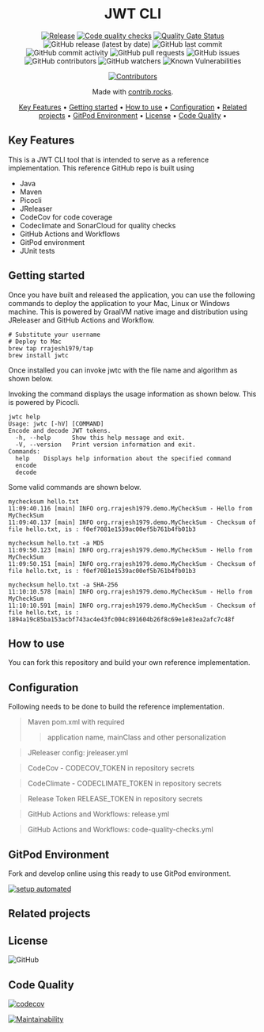 <!-- markdownlint-configure-file {
  "MD013": {
    "code_blocks": false,
    "tables": false
  },
  "MD033": false,
  "MD041": false
} -->

<div align="center">

# JWT CLI

[![Release](https://github.com/rrajesh1979/ref-java-jwt/actions/workflows/release.yml/badge.svg)](https://github.com/rrajesh1979/ref-java-jwt/actions/workflows/release.yml)
[![Code quality checks](https://github.com/rrajesh1979/ref-java-jwt/actions/workflows/code-quality-checks.yml/badge.svg?branch=master)](https://github.com/rrajesh1979/ref-java-jwt/actions/workflows/code-quality-checks.yml) 
[![Quality Gate Status](https://sonarcloud.io/api/project_badges/measure?project=rrajesh1979_ref-java-jwt&metric=alert_status)](https://sonarcloud.io/summary/new_code?id=rrajesh1979_ref-java-jwt)
![GitHub release (latest by date)](https://img.shields.io/github/v/release/rrajesh1979/ref-java-jwt)
![GitHub last commit](https://img.shields.io/github/last-commit/rrajesh1979/ref-java-jwt)
![GitHub commit activity](https://img.shields.io/github/commit-activity/y/rrajesh1979/ref-java-jwt)
![GitHub pull requests](https://img.shields.io/github/issues-pr/rrajesh1979/ref-java-jwt)
![GitHub issues](https://img.shields.io/github/issues/rrajesh1979/ref-java-jwt)
![GitHub contributors](https://img.shields.io/github/contributors/rrajesh1979/ref-java-jwt)
![GitHub watchers](https://img.shields.io/github/watchers/rrajesh1979/ref-java-jwt)
![Known Vulnerabilities](https://snyk.io/test/github/rrajesh1979/ref-java-jwt/badge.svg)

<a href="https://github.com/rrajesh1979/ref-java-jwt/graphs/contributors">
  <img src="https://contrib.rocks/image?repo=rrajesh1979/ref-java-jwt"  alt="Contributors"/>
</a>

Made with [contrib.rocks](https://contrib.rocks).

[Key Features](#key-features) •
[Getting started](#getting-started) •
[How to use](#how-to-use) •
[Configuration](#configuration) •
[Related projects](#related-projects) •
[GitPod Environment](#gitpod-environment) •
[License](#license) •
[Code Quality](#code-quality) •

</div>

## Key Features
<div>
This is a JWT CLI tool that is intended to serve as a reference implementation. This reference GitHub repo is built using
<ul>
    <li>Java</li>
    <li>Maven</li>
    <li>Picocli</li>
    <li>JReleaser</li>
    <li>CodeCov for code coverage</li>
    <li>Codeclimate and SonarCloud for quality checks</li>
    <li>GitHub Actions and Workflows</li>
    <li>GitPod environment</li>
    <li>JUnit tests</li>
</ul>
</div>

## Getting started

Once you have built and released the application, you can use the following commands to deploy the application to your Mac, Linux or Windows machine.
This is powered by GraalVM native image and distribution using JReleaser and GitHub Actions and Workflow.
```shell
# Substitute your username
# Deploy to Mac
brew tap rrajesh1979/tap
brew install jwtc
```

Once installed you can invoke jwtc with the file name and algorithm as shown below.

Invoking the command displays the usage information as shown below. This is powered by Picocli.
```shell
jwtc help
Usage: jwtc [-hV] [COMMAND]
Encode and decode JWT tokens.
  -h, --help      Show this help message and exit.
  -V, --version   Print version information and exit.
Commands:
  help    Displays help information about the specified command
  encode
  decode
```

Some valid commands are shown below.
```shell
mychecksum hello.txt
11:09:40.116 [main] INFO org.rrajesh1979.demo.MyCheckSum - Hello from MyCheckSum
11:09:40.137 [main] INFO org.rrajesh1979.demo.MyCheckSum - Checksum of file hello.txt, is : f0ef7081e1539ac00ef5b761b4fb01b3
```

```shell
mychecksum hello.txt -a MD5
11:09:50.123 [main] INFO org.rrajesh1979.demo.MyCheckSum - Hello from MyCheckSum
11:09:50.151 [main] INFO org.rrajesh1979.demo.MyCheckSum - Checksum of file hello.txt, is : f0ef7081e1539ac00ef5b761b4fb01b3
```

```shell
mychecksum hello.txt -a SHA-256
11:10:10.578 [main] INFO org.rrajesh1979.demo.MyCheckSum - Hello from MyCheckSum
11:10:10.591 [main] INFO org.rrajesh1979.demo.MyCheckSum - Checksum of file hello.txt, is : 1894a19c85ba153acbf743ac4e43fc004c891604b26f8c69e1e83ea2afc7c48f
```

## How to use
You can fork this repository and build your own reference implementation.

## Configuration
Following needs to be done to build the reference implementation.
> Maven pom.xml with required 
>> application name, mainClass and other personalization

> JReleaser config: jreleaser.yml

> CodeCov - CODECOV_TOKEN in repository secrets

> CodeClimate - CODECLIMATE_TOKEN in repository secrets

> Release Token RELEASE_TOKEN in repository secrets

> GitHub Actions and Workflows: release.yml

> GitHub Actions and Workflows: code-quality-checks.yml

## GitPod Environment
Fork and develop online using this ready to use GitPod environment.

[![setup automated](https://img.shields.io/badge/Gitpod-ready_to_code-orange?logo=gitpod)](https://gitpod.io/from-referrer/)

## Related projects


## License

![GitHub](https://img.shields.io/github/license/rrajesh1979/ref-java-jwt)

## Code Quality

[![codecov](https://codecov.io/gh/rrajesh1979/ref-java-jwt/branch/master/graph/badge.svg?token=nuivwdrnL1)](https://codecov.io/gh/rrajesh1979/ref-java-jwt)

[![Maintainability](https://api.codeclimate.com/v1/badges/6bfbafbfd54e673b5a0b/maintainability)](https://codeclimate.com/github/rrajesh1979/ref-java-jwt/maintainability)
